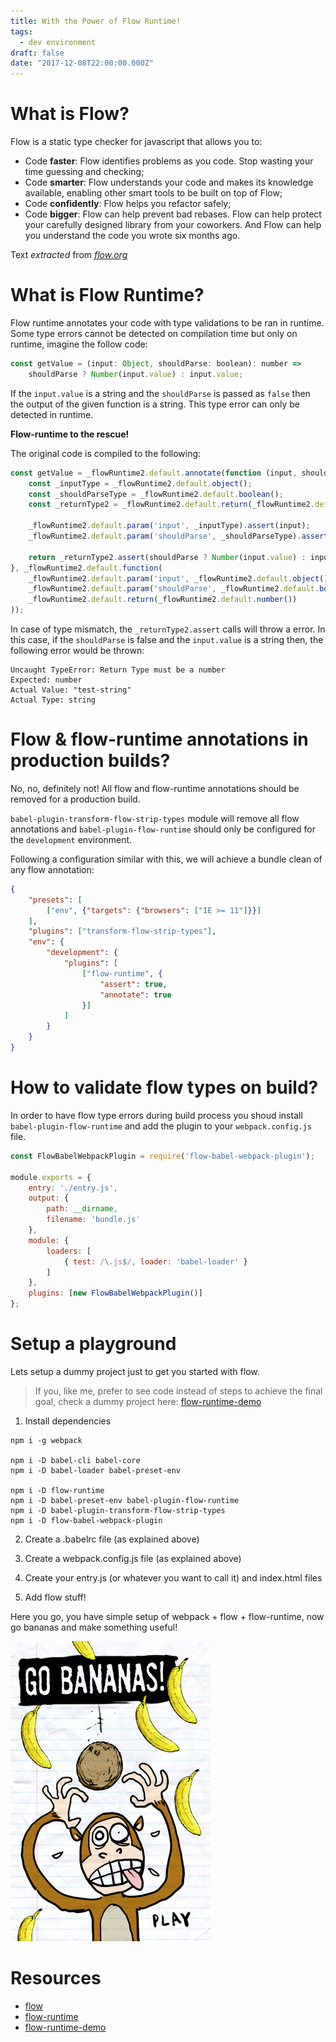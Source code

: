 ```yaml
---
title: With the Power of Flow Runtime!
tags:
  - dev environment
draft: false
date: "2017-12-08T22:00:00.000Z"
---
```


# What is Flow?

Flow is a static type checker for javascript that allows you to:
* Code **faster**: Flow identifies problems as you code. Stop wasting your time guessing and checking;
* Code **smarter**: Flow understands your code and makes its knowledge available, enabling other smart tools to be built on top of Flow;
* Code **confidently**: Flow helps you refactor safely;
* Code **bigger**: Flow can help prevent bad rebases. Flow can help protect your carefully designed library from your coworkers. And Flow can help you understand the code you wrote six months ago.

Text *extracted* from *[flow.org](flow.org)*

# What is Flow Runtime?

Flow runtime annotates your code with type validations to be ran in runtime.
Some type errors cannot be detected on compilation time but only on runtime, imagine the follow code:

```javascript
const getValue = (input: Object, shouldParse: boolean): number =>
    shouldParse ? Number(input.value) : input.value;
```
If the `input.value` is a string and the `shouldParse` is passed as `false` then the output of the given function is a string. This type error can only be detected in runtime.

**Flow-runtime to the rescue!**

The original code is compiled to the following:
```javascript
const getValue = _flowRuntime2.default.annotate(function (input, shouldParse) {
    const _inputType = _flowRuntime2.default.object();
    const _shouldParseType = _flowRuntime2.default.boolean();
    const _returnType2 = _flowRuntime2.default.return(_flowRuntime2.default.number());

    _flowRuntime2.default.param('input', _inputType).assert(input);
    _flowRuntime2.default.param('shouldParse', _shouldParseType).assert(shouldParse);

    return _returnType2.assert(shouldParse ? Number(input.value) : input.value);
}, _flowRuntime2.default.function(
    _flowRuntime2.default.param('input', _flowRuntime2.default.object()),
    _flowRuntime2.default.param('shouldParse', _flowRuntime2.default.boolean()),
    _flowRuntime2.default.return(_flowRuntime2.default.number())
));
```

In case of type mismatch, the `_returnType2.assert` calls will throw a error. In this case, if the `shouldParse` is false and the `input.value` is a string then, the following error would be thrown:
```error
Uncaught TypeError: Return Type must be a number
Expected: number
Actual Value: "test-string"
Actual Type: string
```

# Flow & flow-runtime annotations in production builds?
No, no, definitely not! All flow and flow-runtime annotations should be removed for a production build.

`babel-plugin-transform-flow-strip-types` module will remove all flow annotations and `babel-plugin-flow-runtime` should only be configured for the `development` environment.

Following a configuration similar with this, we will achieve a bundle clean of any flow annotation:
```json
{
    "presets": [
        ["env", {"targets": {"browsers": ["IE >= 11"]}}]
    ],
    "plugins": ["transform-flow-strip-types"],
    "env": {
        "development": {
            "plugins": [
                ["flow-runtime", {
                    "assert": true,
                    "annotate": true
                }]
            ]
        }
    }
}
```

# How to validate flow types on build?
In order to have flow type errors during build process you shoud install `babel-plugin-flow-runtime` and add the plugin to your `webpack.config.js` file.

```javascript
const FlowBabelWebpackPlugin = require('flow-babel-webpack-plugin');

module.exports = {
	entry: './entry.js',
	output: {
		path: __dirname,
		filename: 'bundle.js'
	},
	module: {
		loaders: [
			{ test: /\.js$/, loader: 'babel-loader' }
		]
	},
	plugins: [new FlowBabelWebpackPlugin()]
};
```

# Setup a playground
Lets setup a dummy project just to get you started with flow.

> If you, like me, prefer to see code instead of steps to achieve the final goal, check  a dummy project here: [flow-runtime-demo](https://github.com/canastro/flow-runtime-demo)

1. Install dependencies

```
npm i -g webpack

npm i -D babel-cli babel-core
npm i -D babel-loader babel-preset-env

npm i -D flow-runtime
npm i -D babel-preset-env babel-plugin-flow-runtime
npm i -D babel-plugin-transform-flow-strip-types  
npm i -D flow-babel-webpack-plugin
```

2. Create a .babelrc file (as explained above)

3. Create a webpack.config.js file (as explained above)

4. Create your entry.js (or whatever you want to call it) and index.html files

5. Add flow stuff!

Here you go, you have simple setup of webpack + flow + flow-runtime, now go bananas and make something useful!

![Go Bananas](./go-go-bananas.jpg)

# Resources
* [flow](https://flow.org/)
* [flow-runtime](https://codemix.github.io/flow-runtime/#/)
* [flow-runtime-demo](https://github.com/canastro/flow-runtime-demo)
